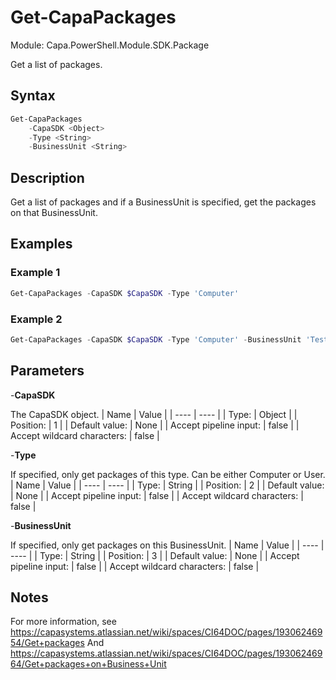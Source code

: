 # Get-CapaPackages
Module: Capa.PowerShell.Module.SDK.Package

Get a list of packages.

## Syntax

```powershell
Get-CapaPackages
	-CapaSDK <Object>
	-Type <String>
	-BusinessUnit <String>
```

## Description

Get a list of packages and if a BusinessUnit is specified, get the packages on that BusinessUnit.

## Examples

### Example 1
```powershell
Get-CapaPackages -CapaSDK $CapaSDK -Type 'Computer'
```
    
### Example 2
```powershell
Get-CapaPackages -CapaSDK $CapaSDK -Type 'Computer' -BusinessUnit 'TestBusinessUnit'
```
    

## Parameters

-**CapaSDK**

The CapaSDK object.
| Name | Value |
| ---- | ---- |
| Type: | Object |
| Position: | 1 | 
| Default value: | None | 
| Accept pipeline input: | false | 
| Accept wildcard characters: | false | 

-**Type**

If specified, only get packages of this type. Can be either Computer or User.
| Name | Value |
| ---- | ---- |
| Type: | String |
| Position: | 2 | 
| Default value: | None | 
| Accept pipeline input: | false | 
| Accept wildcard characters: | false | 

-**BusinessUnit**

If specified, only get packages on this BusinessUnit.
| Name | Value |
| ---- | ---- |
| Type: | String |
| Position: | 3 | 
| Default value: | None | 
| Accept pipeline input: | false | 
| Accept wildcard characters: | false | 


## Notes

For more information, see https://capasystems.atlassian.net/wiki/spaces/CI64DOC/pages/19306246954/Get+packages 		And https://capasystems.atlassian.net/wiki/spaces/CI64DOC/pages/19306246964/Get+packages+on+Business+Unit
